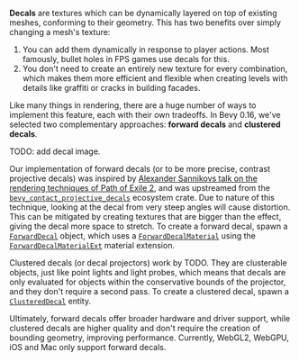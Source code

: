 **Decals** are textures which can be dynamically layered on top of existing meshes, conforming to their geometry.
This has two benefits over simply changing a mesh's texture:

1. You can add them dynamically in response to player actions. Most famously, bullet holes in FPS games use decals for this.
2. You don't need to create an entirely new texture for every combination, which makes them more efficient and flexible when creating levels with details like graffiti or cracks in building facades.

Like many things in rendering, there are a huge number of ways to implement this feature, each with their own tradeoffs.
In Bevy 0.16, we've selected two complementary approaches: **forward decals** and **clustered decals**.

TODO: add decal image.

Our implementation of forward decals (or to be more precise, contrast projective decals) was inspired by [Alexander Sannikovs talk on the rendering techniques of Path of Exile 2], and was upstreamed from the [`bevy_contact_projective_decals`] ecosystem crate.
Due to nature of this technique, looking at the decal from very steep angles will cause distortion.
This can be mitigated by creating textures that are bigger than the effect, giving the decal more space to stretch.
To create a forward decal, spawn a [`ForwardDecal`] object, which uses a [`ForwardDecalMaterial`] using the [`ForwardDecalMaterialExt`] material extension.

Clustered decals (or decal projectors) work by TODO.
They are clusterable objects, just like point lights and light probes, which means that decals are only evaluated for objects within the conservative bounds of the projector, and they don't require a second pass.
To create a clustered decal, spawn a [`ClusteredDecal`] entity.

Ultimately, forward decals offer broader hardware and driver support, while clustered decals are higher quality and don't require the creation of bounding geometry, improving performance.
Currently, WebGL2, WebGPU, iOS and Mac only support forward decals.

[Alexander Sannikovs talk on the rendering techniques of Path of Exile 2]: https://www.youtube.com/watch?v=TrHHTQqmAaM
[`bevy_contact_projective_decals`]: https://github.com/naasblod/bevy_contact_projective_decals
[`ForwardDecal`]: https://dev-docs.bevyengine.org/bevy/pbr/decal/struct.ForwardDecal.html
[`ForwardDecalMaterial`]: https://dev-docs.bevyengine.org/bevy/pbr/decal/type.ForwardDecalMaterial.html
[`ForwardDecalMaterialExt`]: https://dev-docs.bevyengine.org/bevy/pbr/decal/struct.ForwardDecalMaterialExt.html
[`ClusteredDecal`]: https://dev-docs.bevyengine.org/bevy/pbr/decal/clustered/struct.ClusteredDecal.html
